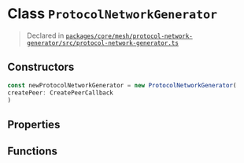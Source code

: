 # Class `ProtocolNetworkGenerator`
> Declared in [`packages/core/mesh/protocol-network-generator/src/protocol-network-generator.ts`](https://github.com/dxos/protocols/blob/main/packages/core/mesh/protocol-network-generator/src/protocol-network-generator.ts#L31)

## Constructors
```ts
const newProtocolNetworkGenerator = new ProtocolNetworkGenerator(
createPeer: CreatePeerCallback
)
```

## Properties

## Functions
